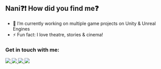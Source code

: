 ## Nani:question::exclamation: How did you find me:question:

- 🔭 I’m currently working on multiple game projects on Unity & Unreal Engines
- ⚡ Fun fact: I love theatre, stories & cinema!

### Get in touch with me:

<a href="https://www.linkedin.com/in/rishabhkukreti/">
  <img src="https://img.shields.io/badge/LinkedIn-0077B5?style=for-the-badge&logo=linkedin&logoColor=white" />
</a>

<a href="https://kukkieman.itch.io/">
  <img src="https://img.shields.io/badge/Itch.io-FA5C5C?style=for-the-badge&logo=itch.io&logoColor=white" />
</a>

<a href="https://github.com/kukkieman/">
  <img src="https://img.shields.io/badge/GitHub-100000?style=for-the-badge&logo=github&logoColor=white" />
</a>

<a href="https://www.youtube.com/watch?v=oAmvqFuMXoQ">
  <img src="https://img.shields.io/badge/YouTube-FF0000?style=for-the-badge&logo=youtube&logoColor=white" />
</a>
